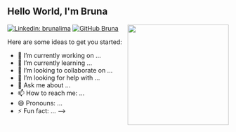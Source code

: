 <h2> Hello World, I'm Bruna </h2>
<img align='right' src="https://media.giphy.com/media/dxODB9UE879RDqAh3o/giphy.gif" width="230">


[![Linkedin: brunalima](https://img.shields.io/badge/-brunalima-blue?style=flat-square&logo=Linkedin&logoColor=white&link=https://www.linkedin.com/in/brunalimadev/)](https://www.linkedin.com/in/brunalimadev/)
[![GitHub Bruna](https://img.shields.io/github/followers/BruFurtado?label=Follow&style=social)](https://github.com/BruFurtado)



Here are some ideas to get you started:

- 🔭 I’m currently working on ...
- 🌱 I’m currently learning ...
- 👯 I’m looking to collaborate on ...
- 🤔 I’m looking for help with ...
- 💬 Ask me about ...
- 📫 How to reach me: ...
- 😄 Pronouns: ...
- ⚡ Fun fact: ...
-->
